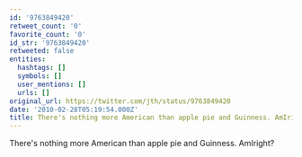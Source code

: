 ```yaml
---
id: '9763849420'
retweet_count: '0'
favorite_count: '0'
id_str: '9763849420'
retweeted: false
entities:
  hashtags: []
  symbols: []
  user_mentions: []
  urls: []
original_url: https://twitter.com/jth/status/9763849420
date: '2010-02-28T05:19:54.000Z'
title: There's nothing more American than apple pie and Guinness. AmIright?
---
```


There's nothing more American than apple pie and Guinness. AmIright?